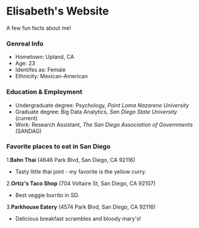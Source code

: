 # Elisabeth's Website
A few fun facts about me! 

### Genreal Info 
* Hometown: Upland, CA
* Age: 23
* Identifes as: Female
* Ethnicity: Mexican-American

### Education & Employment
* Undergraduate degree: Psychology, *Point Loma Nazarene University*
* Graduate degree: Big Data Analytics, *San Diego State University* (current)
* Work: Research Assistant, *The San Diego Association of Governments* (SANDAG)

### Favorite places to eat in San Diego

1.**Bahn Thai** (4646 Park Blvd, San Diego, CA 92116)
  * Tasty little thai joint - my favorite is the yellow curry.
  
2.**Ortiz's Taco Shop** (704 Voltaire St, San Diego, CA 92107)
  * Best veggie burrito in SD.
  
3.**Parkhouse Eatery** (4574 Park Blvd, San Diego, CA 92116)
  * Delicious breakfast scrambles and bloody mary's! 
 
